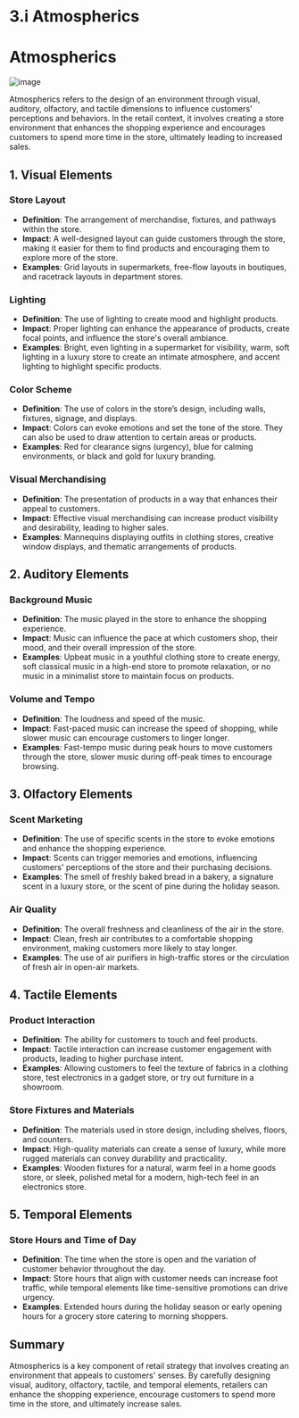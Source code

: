 # 3.i Atmospherics
# Atmospherics
![image](https://github.com/user-attachments/assets/dbd8714e-2071-4841-b51e-c0561174ee9a)

Atmospherics refers to the design of an environment through visual, auditory, olfactory, and tactile dimensions to influence customers' perceptions and behaviors. In the retail context, it involves creating a store environment that enhances the shopping experience and encourages customers to spend more time in the store, ultimately leading to increased sales.

## 1. Visual Elements

### Store Layout
- **Definition**: The arrangement of merchandise, fixtures, and pathways within the store.
- **Impact**: A well-designed layout can guide customers through the store, making it easier for them to find products and encouraging them to explore more of the store.
- **Examples**: Grid layouts in supermarkets, free-flow layouts in boutiques, and racetrack layouts in department stores.

### Lighting
- **Definition**: The use of lighting to create mood and highlight products.
- **Impact**: Proper lighting can enhance the appearance of products, create focal points, and influence the store's overall ambiance.
- **Examples**: Bright, even lighting in a supermarket for visibility, warm, soft lighting in a luxury store to create an intimate atmosphere, and accent lighting to highlight specific products.

### Color Scheme
- **Definition**: The use of colors in the store’s design, including walls, fixtures, signage, and displays.
- **Impact**: Colors can evoke emotions and set the tone of the store. They can also be used to draw attention to certain areas or products.
- **Examples**: Red for clearance signs (urgency), blue for calming environments, or black and gold for luxury branding.

### Visual Merchandising
- **Definition**: The presentation of products in a way that enhances their appeal to customers.
- **Impact**: Effective visual merchandising can increase product visibility and desirability, leading to higher sales.
- **Examples**: Mannequins displaying outfits in clothing stores, creative window displays, and thematic arrangements of products.

## 2. Auditory Elements

### Background Music
- **Definition**: The music played in the store to enhance the shopping experience.
- **Impact**: Music can influence the pace at which customers shop, their mood, and their overall impression of the store.
- **Examples**: Upbeat music in a youthful clothing store to create energy, soft classical music in a high-end store to promote relaxation, or no music in a minimalist store to maintain focus on products.

### Volume and Tempo
- **Definition**: The loudness and speed of the music.
- **Impact**: Fast-paced music can increase the speed of shopping, while slower music can encourage customers to linger longer.
- **Examples**: Fast-tempo music during peak hours to move customers through the store, slower music during off-peak times to encourage browsing.

## 3. Olfactory Elements

### Scent Marketing
- **Definition**: The use of specific scents in the store to evoke emotions and enhance the shopping experience.
- **Impact**: Scents can trigger memories and emotions, influencing customers' perceptions of the store and their purchasing decisions.
- **Examples**: The smell of freshly baked bread in a bakery, a signature scent in a luxury store, or the scent of pine during the holiday season.

### Air Quality
- **Definition**: The overall freshness and cleanliness of the air in the store.
- **Impact**: Clean, fresh air contributes to a comfortable shopping environment, making customers more likely to stay longer.
- **Examples**: The use of air purifiers in high-traffic stores or the circulation of fresh air in open-air markets.

## 4. Tactile Elements

### Product Interaction
- **Definition**: The ability for customers to touch and feel products.
- **Impact**: Tactile interaction can increase customer engagement with products, leading to higher purchase intent.
- **Examples**: Allowing customers to feel the texture of fabrics in a clothing store, test electronics in a gadget store, or try out furniture in a showroom.

### Store Fixtures and Materials
- **Definition**: The materials used in store design, including shelves, floors, and counters.
- **Impact**: High-quality materials can create a sense of luxury, while more rugged materials can convey durability and practicality.
- **Examples**: Wooden fixtures for a natural, warm feel in a home goods store, or sleek, polished metal for a modern, high-tech feel in an electronics store.

## 5. Temporal Elements

### Store Hours and Time of Day
- **Definition**: The time when the store is open and the variation of customer behavior throughout the day.
- **Impact**: Store hours that align with customer needs can increase foot traffic, while temporal elements like time-sensitive promotions can drive urgency.
- **Examples**: Extended hours during the holiday season or early opening hours for a grocery store catering to morning shoppers.

## Summary
Atmospherics is a key component of retail strategy that involves creating an environment that appeals to customers' senses. By carefully designing visual, auditory, olfactory, tactile, and temporal elements, retailers can enhance the shopping experience, encourage customers to spend more time in the store, and ultimately increase sales.
